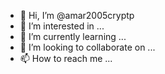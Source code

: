 - 👋 Hi, I’m @amar2005cryptp
- 👀 I’m interested in ...
- 🌱 I’m currently learning ...
- 💞️ I’m looking to collaborate on ...
- 📫 How to reach me ...

<!---
amar2005cryptp/amar2005cryptp is a ✨ special ✨ repository because its `README.md` (this file) appears on your GitHub profile.
You can click the Preview link to take a look at your changes.
--->
